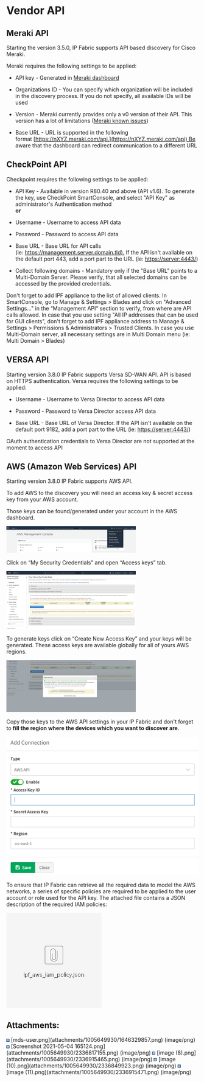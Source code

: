 # Vendor API

## Meraki API

Starting the version 3.5.0, IP Fabric supports API based discovery for
Cisco Meraki.

Meraki requires the following settings to be applied:

-   API key - Generated in [Meraki
    dashboard](https://documentation.meraki.com/zGeneral_Administration/Other_Topics/The_Cisco_Meraki_Dashboard_API)

-   Organizations ID - You can specify which organization will be
    included in the discovery process. If you do not specify, all
    available IDs will be used

-   Version - Meraki currently provides only a v0 version of their API.
    This version has a lot of limitations ([Meraki known
    issues](https://ipfabric.atlassian.net/wiki/spaces/ND/pages/968032257/Meraki))

-   Base URL - URL is supported in the following
    format [https://nXYZ.meraki.com/api.](https://nXYZ.meraki.com/api) Be
    aware that the dashboard can redirect communication to a different
    URL

## CheckPoint API

Checkpoint requires the following settings to be applied:

-   API Key - Available in version R80.40 and above (API v1.6). To
    generate the key, use CheckPoint SmartConsole, and select "API Key"
    as administrator's Authentication method  
    **or**

-   Username - Username to access API data

-   Password - Password to access API data  

-   Base URL - Base URL for API calls
    (ie: [https://management.server.domain.tld).](https://management.server.domain.tld) If
    the API isn't available on the default port 443, add a port part to
    the URL (ie: <https://server:4443/>)

-   Collect following domains - Mandatory only if the "Base URL" points
    to a Multi-Domain Server. Please verify, that all selected domains
    can be accessed by the provided credentials.  

Don't forget to add IPF appliance to the list of allowed clients. In
SmartConsole, go to Manage & Settings \> Blades and click on "Advanced
Settings..." in the “Management API“ section to verify, from where are
API calls allowed. In case that you use setting "All IP addresses that
can be used for GUI clients", don't forget to add IPF appliance address
to Manage & Settings \> Permissions & Administrators \> Trusted Clients.
In case you use Multi-Domain server, all necessary settings are in Multi
Domain menu (ie: Multi Domain \> Blades)

## VERSA API

Starting version 3.8.0 IP Fabric supports Versa SD-WAN API. API is based
on HTTPS authentication. Versa requires the following settings to be
applied:

-   Username - Username to Versa Director to access API data

-   Password - Password to Versa Director access API data

-   Base URL - Base URL of Versa Director. If the API isn't available on
    the default port 9182, add a port part to the URL (ie:
    <https://server:4443/>)

<div>

<div>

OAuth authentication credentials to Versa Director are not supported at
the moment to access API  

</div>

</div>

## AWS (Amazon Web Services) API

Starting version 3.8.0 IP Fabric supports AWS API.

To add AWS to the discovery you will need an access key & secret access
key from your AWS account.

Those keys can be found/generated under your account in the AWS
dashboard.

<img src="attachments/2691563521/2691596295.png?width=340" class="image-left" loading="lazy" data-image-src="attachments/2691563521/2691596295.png" data-height="345" data-width="1676" data-unresolved-comment-count="0" data-linked-resource-id="2691596295" data-linked-resource-version="1" data-linked-resource-type="attachment" data-linked-resource-default-alias="image (8).png" data-base-url="https://ipfabric.atlassian.net/wiki" data-linked-resource-content-type="image/png" data-linked-resource-container-id="2691563521" data-linked-resource-container-version="7" data-media-id="e1a158d2-3d1b-41b0-9ffe-ccecea18f047" data-media-type="file" width="340" />

Click on “My Security Credentials” and open “Access keys” tab.

<img src="attachments/2691563521/2691596301.png?width=340" class="image-left" loading="lazy" data-image-src="attachments/2691563521/2691596301.png" data-height="756" data-width="1694" data-unresolved-comment-count="0" data-linked-resource-id="2691596301" data-linked-resource-version="1" data-linked-resource-type="attachment" data-linked-resource-default-alias="image (10).png" data-base-url="https://ipfabric.atlassian.net/wiki" data-linked-resource-content-type="image/png" data-linked-resource-container-id="2691563521" data-linked-resource-container-version="7" data-media-id="d120ae20-ebe5-4241-b2e5-42728b98f30b" data-media-type="file" width="340" />

To generate keys click on “Create New Access Key” and your keys will be
generated. These access keys are available globally for all of yours AWS
regions.

<img src="attachments/2691563521/2691596307.png?width=340" class="image-left" loading="lazy" data-image-src="attachments/2691563521/2691596307.png" data-height="673" data-width="1679" data-unresolved-comment-count="0" data-linked-resource-id="2691596307" data-linked-resource-version="1" data-linked-resource-type="attachment" data-linked-resource-default-alias="image (11).png" data-base-url="https://ipfabric.atlassian.net/wiki" data-linked-resource-content-type="image/png" data-linked-resource-container-id="2691563521" data-linked-resource-container-version="7" data-media-id="28eaf95c-1d5f-4667-aae3-d9ce15b24932" data-media-type="file" width="340" />

Copy those keys to the AWS API settings in your IP Fabric and don't
forget to **fill the region where the devices which you want to discover
are**.

<img src="attachments/2691563521/2691596313.png" class="image-left" loading="lazy" data-image-src="attachments/2691563521/2691596313.png" data-height="290" data-width="401" data-unresolved-comment-count="0" data-linked-resource-id="2691596313" data-linked-resource-version="1" data-linked-resource-type="attachment" data-linked-resource-default-alias="Screenshot 2021-05-04 165124.png" data-base-url="https://ipfabric.atlassian.net/wiki" data-linked-resource-content-type="image/png" data-linked-resource-container-id="2691563521" data-linked-resource-container-version="7" data-media-id="f6c00564-395f-4a9a-b509-b54f718cf3b5" data-media-type="file" />

<div>

<div>

To ensure that IP Fabric can retrieve all the required data to model the
AWS networks, a series of specific policies are required to be applied
to the user account or role used for the API key. The attached file
contains a JSON description of the required IAM policies:

</div>

</div>

[<img src="attachments/thumbnails/2691563521/2691399704" height="250" />](attachments/2691563521/2691399704.json)

  

<div class="pageSectionHeader">

## Attachments:

</div>

<div class="greybox" align="left">

<img src="images/icons/bullet_blue.gif" width="8" height="8" />
[mds-user.png](attachments/1005649930/1646329857.png) (image/png)  
<img src="images/icons/bullet_blue.gif" width="8" height="8" />
[Screenshot 2021-05-04
165124.png](attachments/1005649930/2336817155.png) (image/png)  
<img src="images/icons/bullet_blue.gif" width="8" height="8" /> [image
(8).png](attachments/1005649930/2336915465.png) (image/png)  
<img src="images/icons/bullet_blue.gif" width="8" height="8" /> [image
(10).png](attachments/1005649930/2336849923.png) (image/png)  
<img src="images/icons/bullet_blue.gif" width="8" height="8" /> [image
(11).png](attachments/1005649930/2336915471.png) (image/png)  

</div>
